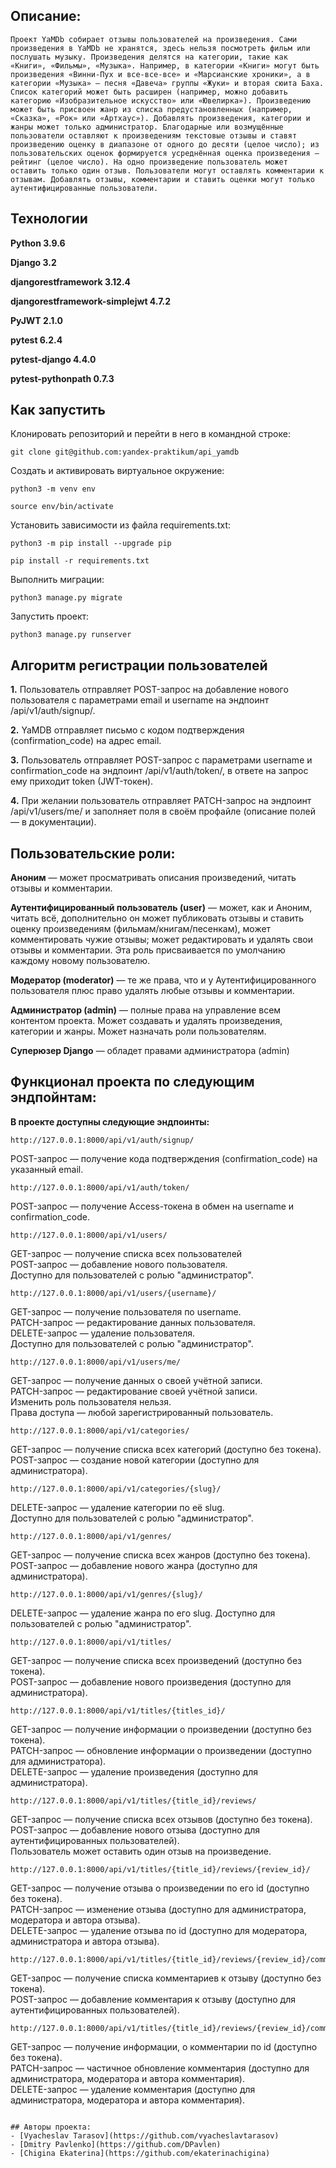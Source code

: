## Описание:
```
Проект YaMDb собирает отзывы пользователей на произведения. Сами произведения в YaMDb не хранятся, здесь нельзя посмотреть фильм или послушать музыку. Произведения делятся на категории, такие как «Книги», «Фильмы», «Музыка». Например, в категории «Книги» могут быть произведения «Винни-Пух и все-все-все» и «Марсианские хроники», а в категории «Музыка» — песня «Давеча» группы «Жуки» и вторая сюита Баха. Список категорий может быть расширен (например, можно добавить категорию «Изобразительное искусство» или «Ювелирка»). Произведению может быть присвоен жанр из списка предустановленных (например, «Сказка», «Рок» или «Артхаус»). Добавлять произведения, категории и жанры может только администратор. Благодарные или возмущённые пользователи оставляют к произведениям текстовые отзывы и ставят произведению оценку в диапазоне от одного до десяти (целое число); из пользовательских оценок формируется усреднённая оценка произведения — рейтинг (целое число). На одно произведение пользователь может оставить только один отзыв. Пользователи могут оставлять комментарии к отзывам. Добавлять отзывы, комментарии и ставить оценки могут только аутентифицированные пользователи.
```
## Технологии
**Python 3.9.6**

**Django 3.2**

**djangorestframework 3.12.4**

**djangorestframework-simplejwt 4.7.2**

**PyJWT 2.1.0**

**pytest 6.2.4**

**pytest-django 4.4.0**

**pytest-pythonpath 0.7.3**

## Как запустить
Клонировать репозиторий и перейти в него в командной строке:
```
git clone git@github.com:yandex-praktikum/api_yamdb
```
Cоздать и активировать виртуальное окружение:
```
python3 -m venv env
```
```
source env/bin/activate
```
Установить зависимости из файла requirements.txt:
```
python3 -m pip install --upgrade pip
```
```
pip install -r requirements.txt
```
Выполнить миграции:
```
python3 manage.py migrate
```
Запустить проект:
```
python3 manage.py runserver
```
## Алгоритм регистрации пользователей

**1.** Пользователь отправляет POST-запрос на добавление нового пользователя с параметрами email и username на эндпоинт /api/v1/auth/signup/.

**2.** YaMDB отправляет письмо с кодом подтверждения (confirmation_code) на адрес email.

**3.** Пользователь отправляет POST-запрос с параметрами username и confirmation_code на эндпоинт /api/v1/auth/token/, в ответе на запрос ему приходит token (JWT-токен).

**4.** При желании пользователь отправляет PATCH-запрос на эндпоинт /api/v1/users/me/ и заполняет поля в своём профайле (описание полей — в документации).
## Пользовательские роли:
**Аноним** — может просматривать описания произведений, читать отзывы и комментарии.

**Аутентифицированный пользователь (user)** — может, как и Аноним, читать всё, дополнительно он может публиковать отзывы и ставить оценку произведениям (фильмам/книгам/песенкам), может комментировать чужие отзывы; может редактировать и удалять свои отзывы и комментарии. Эта роль присваивается по умолчанию каждому новому пользователю.

**Модератор (moderator)** — те же права, что и у Аутентифицированного пользователя плюс право удалять любые отзывы и комментарии.

**Администратор (admin)** — полные права на управление всем контентом проекта. Может создавать и удалять произведения, категории и жанры. Может назначать роли пользователям.

**Суперюзер Django** — обладет правами администратора (admin)
## Функционал проекта по следующим эндпойнтам:

**В проекте доступны следующие эндпоинты:**
```
http://127.0.0.1:8000/api/v1/auth/signup/ 
```
POST-запрос — получение кода подтверждения (confirmation_code) на указанный email.
```
http://127.0.0.1:8000/api/v1/auth/token/ 
```
POST-запрос — получение Access-токена в обмен на username и confirmation_code.
```
http://127.0.0.1:8000/api/v1/users/  
```
GET-запрос — получение списка всех пользователей <br />
POST-запрос — добавление нового пользователя.<br />
Доступно для пользователей с ролью "администратор".
```
http://127.0.0.1:8000/api/v1/users/{username}/ 
```
GET-запрос — получение пользователя по username.<br />
PATCH-запрос — редактирование данных пользователя.<br />
DELETE-запрос — удаление пользователя.<br />
Доступно для пользователей с ролью "администратор". 
```
http://127.0.0.1:8000/api/v1/users/me/ 
```
GET-запрос — получение данных о своей учётной записи.<br />
PATCH-запрос — редактирование своей учётной записи. <br />
Изменить роль пользователя нельзя.<br />
Права доступа — любой зарегистрированный пользователь. 
```
http://127.0.0.1:8000/api/v1/categories/ 
```
GET-запрос — получение списка всех категорий (доступно без токена). <br />
POST-запрос — создание новой категории (доступно для администратора).
```
http://127.0.0.1:8000/api/v1/categories/{slug}/ 
```
DELETE-запрос — удаление категории по её slug.<br />
Доступно для пользователей с ролью "администратор". 
```
http://127.0.0.1:8000/api/v1/genres/
```
GET-запрос — получение списка всех жанров (доступно без токена). <br />
POST-запрос — добавление нового жанра (доступно для администратора).
```
http://127.0.0.1:8000/api/v1/genres/{slug}/
```
DELETE-запрос — удаление жанра по его slug.
Доступно для пользователей с ролью "администратор". <br />
```
http://127.0.0.1:8000/api/v1/titles/
```
GET-запрос — получение списка всех произведений (доступно без токена). <br />
POST-запрос — добавление нового произведения (доступно для администратора).
```
http://127.0.0.1:8000/api/v1/titles/{titles_id}/
```
GET-запрос — получение информации о произведении (доступно без токена). <br />
PATCH-запрос — обновление информации о произведении (доступно для администратора). <br />
DELETE-запрос — удаление произведения (доступно для администратора).
```
http://127.0.0.1:8000/api/v1/titles/{title_id}/reviews/
```
GET-запрос — получение списка всех отзывов (доступно без токена). <br />
POST-запрос — добавление нового отзыва (доступно для аутентифицированных пользователей). <br />
Пользователь может оставить один отзыв на произведение.
```
http://127.0.0.1:8000/api/v1/titles/{title_id}/reviews/{review_id}/
```
GET-запрос — получение отзыва о произведении по его id (доступно без токена). <br />
PATCH-запрос — изменение отзыва (доступно для администратора, модератора и автора отзыва). <br />
DELETE-запрос — удаление отзыва по id (доступно для модератора, администратора и автора отзыва).
```
http://127.0.0.1:8000/api/v1/titles/{title_id}/reviews/{review_id}/comments/
```
GET-запрос — получение списка комментариев к отзыву (доступно без токена). <br />
POST-запрос — добавление комментария к отзыву (доступно для аутентифицированных пользователей).
```
http://127.0.0.1:8000/api/v1/titles/{title_id}/reviews/{review_id}/comments/{comment_id}/
```
GET-запрос — получение информации, о комментарии по id (доступно без токена). <br />
PATCH-запрос — частичное обновление комментария (доступно для администратора, модератора и автора комментария). <br />
DELETE-запрос — удаление комментария (доступно для администратора, модератора и автора комментария).
```

## Авторы проекта:
- [Vyacheslav Tarasov](https://github.com/vyacheslavtarasov)
- [Dmitry Pavlenko](https://github.com/DPavlen)
- [Chigina Ekaterina](https://github.com/ekaterinachigina)

